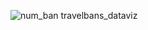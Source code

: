 ![num_ban](https://user-images.githubusercontent.com/47225333/116450396-1c240d80-a810-11eb-8748-77eedba1dc65.png)
travelbans_dataviz
